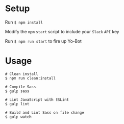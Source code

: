 # Setup

Run `$ npm install`

Modify the `npm` `start` script to include your `Slack` `API` key

Run `$ npm run start` to fire up Yo-Bot

# Usage

```
# Clean install
$ npm run clean:install

# Compile Sass
$ gulp sass

# Lint JavaScript with ESLint
$ gulp lint

# Build and Lint Sass on file change
$ gulp watch
```
